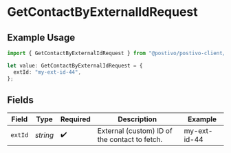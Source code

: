 # GetContactByExternalIdRequest

## Example Usage

```typescript
import { GetContactByExternalIdRequest } from "@postivo/postivo-client/models/operations";

let value: GetContactByExternalIdRequest = {
  extId: "my-ext-id-44",
};
```

## Fields

| Field                                         | Type                                          | Required                                      | Description                                   | Example                                       |
| --------------------------------------------- | --------------------------------------------- | --------------------------------------------- | --------------------------------------------- | --------------------------------------------- |
| `extId`                                       | *string*                                      | :heavy_check_mark:                            | External (custom) ID of the contact to fetch. | my-ext-id-44                                  |